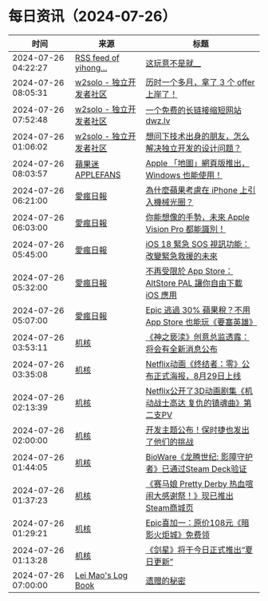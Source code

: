 ﻿# 每日资讯（2024-07-26）

|时间|来源|标题|
|---|---|---|
|2024-07-26 04:22:27|[RSS feed of yihong...](https://raw.githubusercontent.com/yihong0618/gitblog/master/feed.xml)|[这玩意不是就__](https://github.com/yihong0618/gitblog/issues/291)|
|2024-07-26 08:05:31|[w2solo - 独立开发者社区](https://w2solo.com/topics/feed)|[历时一个多月，拿了 3 个 offer 上岸了！](https://w2solo.com/topics/4851)|
|2024-07-26 07:52:48|[w2solo - 独立开发者社区](https://w2solo.com/topics/feed)|[一个免费的长链接缩短网站 dwz.lv](https://w2solo.com/topics/4850)|
|2024-07-26 01:06:02|[w2solo - 独立开发者社区](https://w2solo.com/topics/feed)|[想问下技术出身的朋友，怎么解决独立开发的设计问题？](https://w2solo.com/topics/4849)|
|2024-07-26 08:03:57|[蘋果迷 APPLEFANS](https://applefans.today/feed/)|[Apple 「地圖」網頁版推出，Windows 也能使用！](https://applefans.today/2024-07-apple-map-web-beta-release/)|
|2024-07-26 06:21:00|[愛瘋日報](http://www.iphonetaiwan.org/feeds/posts/default)|[為什麼蘋果考慮在 iPhone 上引入機械光圈？](https://www.iphonetaiwan.org/2024/07/iphone17-mechanical-aperture.html)|
|2024-07-26 06:03:00|[愛瘋日報](http://www.iphonetaiwan.org/feeds/posts/default)|[你能想像的手勢，未來 Apple Vision Pro 都能識別！](https://www.iphonetaiwan.org/2024/07/custom-hand-gestures-apple-vision-pro.html)|
|2024-07-26 05:45:00|[愛瘋日報](http://www.iphonetaiwan.org/feeds/posts/default)|[iOS 18 緊急 SOS 視訊功能：改變緊急救援的未來](https://www.iphonetaiwan.org/2024/07/ios18-emergency-sos-live-video-call.html)|
|2024-07-26 05:32:00|[愛瘋日報](http://www.iphonetaiwan.org/feeds/posts/default)|[不再受限於 App Store：AltStore PAL 讓你自由下載 iOS 應用](https://www.iphonetaiwan.org/2024/07/altstore-pal-eu-ios-third-party-app-store.html)|
|2024-07-26 05:07:00|[愛瘋日報](http://www.iphonetaiwan.org/feeds/posts/default)|[Epic 逃過 30% 蘋果稅？不用 App Store 也能玩《要塞英雄》](https://www.iphonetaiwan.org/2024/07/fortnite-returns-eu-ios.html)|
|2024-07-26 03:53:11|[机核](https://www.gcores.com/rss)|[《神之亵渎》创意总监透露：将会有全新消息公布](https://www.gcores.com/articles/185686)|
|2024-07-26 03:35:08|[机核](https://www.gcores.com/rss)|[Netflix动画《终结者：零》公布正式海报，8月29日上线](https://www.gcores.com/articles/185684)|
|2024-07-26 02:13:39|[机核](https://www.gcores.com/rss)|[Netflix公开了3D动画剧集《机动战士高达 复仇的镇魂曲》第二支PV](https://www.gcores.com/articles/185674)|
|2024-07-26 02:00:00|[机核](https://www.gcores.com/rss)|[开发主题公布！保时捷也发出了他们的挑战](https://www.gcores.com/articles/185593)|
|2024-07-26 01:44:05|[机核](https://www.gcores.com/rss)|[BioWare《龙腾世纪: 影障守护者》已通过Steam Deck验证](https://www.gcores.com/articles/185671)|
|2024-07-26 01:37:23|[机核](https://www.gcores.com/rss)|[《赛马娘 Pretty Derby 热血喧闹大感谢祭！》现已推出Steam商城页](https://www.gcores.com/articles/185670)|
|2024-07-26 01:29:21|[机核](https://www.gcores.com/rss)|[Epic喜加一：原价108元《暗影火炬城》免费领](https://www.gcores.com/articles/185669)|
|2024-07-26 01:13:28|[机核](https://www.gcores.com/rss)|[《剑星》将于今日正式推出“夏日更新”](https://www.gcores.com/articles/185668)|
|2024-07-26 07:00:00|[Lei Mao's Log Book](https://leimao.github.io/atom.xml)|[遗赠的秘密](https://leimao.github.io/essay/%E9%81%97%E8%B5%A0%E7%9A%84%E7%A7%98%E5%AF%86-The-Bequeathed/)|
